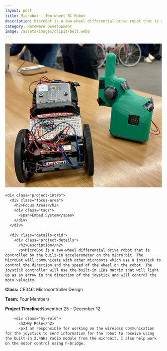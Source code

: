 ```yaml
---
layout: post
title: Microbot - Two-wheel RC Robot
description: MicroBot is a two-wheel differential drive robot that is controlled by the built-in accelerometer on the Micro:bit.
category: Hardware Development
image: /assets/images/clipit-belt.webp
---
```


<div class="project-content">
  <div class="project-header">
    <div class="project-image">
      <img src="/assets/images/microbot.jpeg" alt="MicroBot">
    </div>

    <div class="project-intro">
      <div class="focus-area">
        <h2>Focus Areas</h2>
        <div class="tags">
          <span>Embed System</span>
        </div>
      </div>

      <div class="details-grid">
        <div class="project-details">
          <h2>Description</h2>
          <p>MicroBot is a two-wheel differential drive robot that is controlled by the built-in accelerometer on the Micro:bit. The MicroBot will communicate with other microbots which use a joystick to control the direction and the speed of the wheel on the robot. The joystick controller will use the built-in LEDs matrix that will light up as an arrow in the direction of the joystick and will control the moto velocity. 
</p>
          <p><strong>Class:</strong> CE346: Microcontroller Design</p>
          <p><strong>Team:</strong> Four Members </p>
          <p><strong>Project Timeline:</strong>November 25 - December 12</p>
        </div>

        <div class="my-role">
          <h2>My Role</h2>
          <p>I am responsible for working on the wireless communication for the joystick to send information for the robot to receive using the built-in 2.4GHz radio module from the microbit. I also help work on the motor control using h-bridge. 
</p>
        </div>
      </div>
    </div>
  </div>